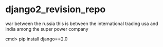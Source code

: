 # django2_revision_repo
war between the russia
this is between the international trading
usa and india among the 
super power company

cmd> pip install django==2.0
